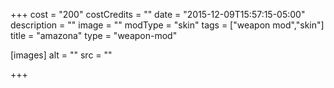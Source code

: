 +++
cost = "200"
costCredits = ""
date = "2015-12-09T15:57:15-05:00"
description = ""
image = ""
modType = "skin"
tags = ["weapon mod","skin"]
title = "amazona"
type = "weapon-mod"

[images]
  alt = ""
  src = ""

+++
